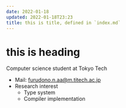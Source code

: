 ```yaml
---
date: 2022-01-18
updated: 2022-01-18T23:23
title: this is title, defined in `index.md`
---
```


# this is heading

Computer science student at Tokyo Tech

- Mail: [furudono.n.aa@m.titech.ac.jp](mailto:furudono.n.aa@m.titech.ac.jp)
- Research interest
  - Type system
  - Compiler implementation

